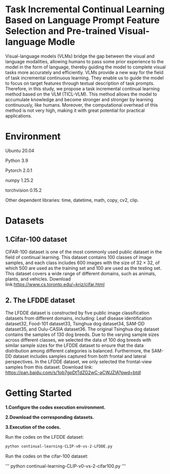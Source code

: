 # Task Incremental Continual Learning Based on Language Prompt Feature Selection and Pre-trained Visual-language Modle

Visual-language models (VLMs) bridge the gap between the visual and language modalities, allowing humans to pass some prior experience to the model in the form of language, thereby guiding the model to complete visual tasks more accurately and efficiently. VLMs provide a new way for the field of task incremental continuous learning. They enable us to guide the model to focus on target features through textual description of task prompts. Therefore, in this study, we propose a task incremental continual learning method based on the VLM (TICL-VLM). This method allows the model to accumulate knowledge and become stronger and stronger by learning continuously, like humans. Moreover, the computational overhead of this method is not very high, making it with great potential for practical applications. 

# Environment

Ubuntu 20.04

Python 3.9

Pytorch 2.0.1

numpy 1.25.2

torchvision 0.15.2

Other dependent libraries: time, 
datetime,
math,
copy,
cv2,
clip.


# Datasets
## 1.Cifar-100 dataset
CIFAR-100 dataset is one of the most commonly used public dataset in the field of continual learning. This dataset contains 100 classes of image samples, and each class includes 600 images with the size of 32 × 32, of which 500 are used as the training set and 100 are used as the testing set. This dataset covers a wide range of different domains, such as animals, plants, and vehicles.
Download link:https://www.cs.toronto.edu/~kriz/cifar.html

## 2. The LFDDE dataset
The LFDDE dataset is constructed by five public image classification datasets from different domains, including: Leaf disease identification dataset32, Food-101 dataset33, Tsinghua dog dataset34, SAM-DD dataset35, and Oulu-CASIA dataset36. The original Tsinghua dog dataset contains the samples of 130 dog breeds. Due to the varying sample sizes across different classes, we selected the data of 100 dog breeds with similar sample sizes for the LFDDE dataset to ensure that the data distribution among different categories is balanced. Furthermore, the SAM-DD dataset includes samples captured from both frontal and lateral perspectives. In the LFDDE dataset, we only selected the frontal-view samples from this dataset. 
Download link: https://pan.baidu.com/s/1ob7gpDtTdZG2wC-aCWJZlA?pwd=btdl

# Getting Started
**1.Configure the codes execution environment.**

**2.Download the corresponding datasets.**

**3.Execution of the codes.**

Run the codes on the LFDDE dataset:

```bash
python continual-learning-CLIP-v0-vs-2-LFDDE.py
```

Run the codes on the cifar-100 dataset:

'''
python continual-learning-CLIP-v0-vs-2-cifar100.py
'''

